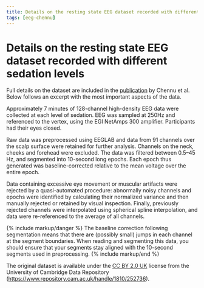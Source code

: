 ```yaml
---
title: Details on the resting state EEG dataset recorded with different sedation levels
tags: [eeg-chennu]
---
```


# Details on the resting state EEG dataset recorded with different sedation levels

Full details on the dataset are included in the [publication](https://journals.plos.org/ploscompbiol/article?id=10.1371/journal.pcbi.1004669) by Chennu et al. Below follows an excerpt with the most important aspects of the data.

Approximately 7 minutes of 128-channel high-density EEG data were collected at each level of sedation. EEG was sampled at 250Hz and referenced to the vertex, using the EGI NetAmps 300 amplifier. Participants had their eyes closed.

Raw data was preprocessed using EEGLAB and data from 91 channels over the scalp surface were retained for further analysis. Channels on the neck, cheeks and forehead were excluded. The data was filtered between 0.5–45 Hz, and segmented into 10-second long epochs. Each epoch thus generated was baseline-corrected relative to the mean voltage over the entire epoch.


Data containing excessive eye movement or muscular artifacts were rejected by a quasi-automated procedure: abnormally noisy channels and epochs were identified by calculating their normalized variance and then manually rejected or retained by visual inspection. Finally, previously rejected channels were interpolated using spherical spline interpolation, and data were re-referenced to the average of all channels.

{% include markup/danger %}
The baseline correction following segmentation means that there are (possibly small) jumps in each channel at the segment boundaries. When reading and segmenting this data, you should ensure that your segments stay aligned with the 10-second segments used in preprocessing.
{% include markup/end %}

The original dataset is available under the [CC BY 2.0 UK](https://creativecommons.org/licenses/by/2.0/uk/) license from the University of Cambridge Data Repository (https://www.repository.cam.ac.uk/handle/1810/252736).
